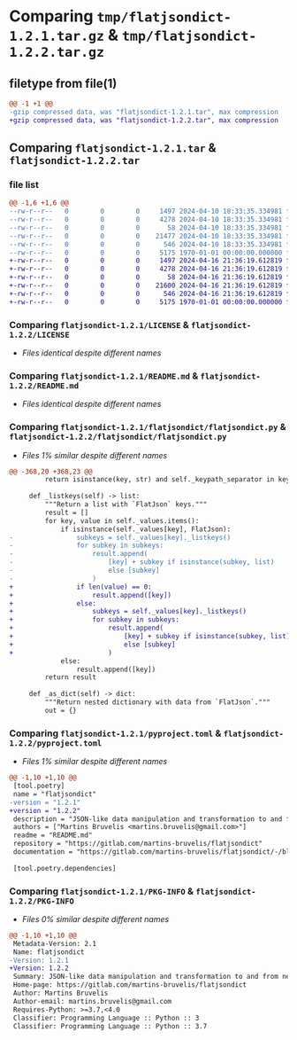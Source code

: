 # Comparing `tmp/flatjsondict-1.2.1.tar.gz` & `tmp/flatjsondict-1.2.2.tar.gz`

## filetype from file(1)

```diff
@@ -1 +1 @@
-gzip compressed data, was "flatjsondict-1.2.1.tar", max compression
+gzip compressed data, was "flatjsondict-1.2.2.tar", max compression
```

## Comparing `flatjsondict-1.2.1.tar` & `flatjsondict-1.2.2.tar`

### file list

```diff
@@ -1,6 +1,6 @@
--rw-r--r--   0        0        0     1497 2024-04-10 18:33:35.334981 flatjsondict-1.2.1/LICENSE
--rw-r--r--   0        0        0     4278 2024-04-10 18:33:35.334981 flatjsondict-1.2.1/README.md
--rw-r--r--   0        0        0       58 2024-04-10 18:33:35.334981 flatjsondict-1.2.1/flatjsondict/__init__.py
--rw-r--r--   0        0        0    21477 2024-04-10 18:33:35.334981 flatjsondict-1.2.1/flatjsondict/flatjsondict.py
--rw-r--r--   0        0        0      546 2024-04-10 18:33:35.334981 flatjsondict-1.2.1/pyproject.toml
--rw-r--r--   0        0        0     5175 1970-01-01 00:00:00.000000 flatjsondict-1.2.1/PKG-INFO
+-rw-r--r--   0        0        0     1497 2024-04-16 21:36:19.612819 flatjsondict-1.2.2/LICENSE
+-rw-r--r--   0        0        0     4278 2024-04-16 21:36:19.612819 flatjsondict-1.2.2/README.md
+-rw-r--r--   0        0        0       58 2024-04-16 21:36:19.612819 flatjsondict-1.2.2/flatjsondict/__init__.py
+-rw-r--r--   0        0        0    21600 2024-04-16 21:36:19.612819 flatjsondict-1.2.2/flatjsondict/flatjsondict.py
+-rw-r--r--   0        0        0      546 2024-04-16 21:36:19.612819 flatjsondict-1.2.2/pyproject.toml
+-rw-r--r--   0        0        0     5175 1970-01-01 00:00:00.000000 flatjsondict-1.2.2/PKG-INFO
```

### Comparing `flatjsondict-1.2.1/LICENSE` & `flatjsondict-1.2.2/LICENSE`

 * *Files identical despite different names*

### Comparing `flatjsondict-1.2.1/README.md` & `flatjsondict-1.2.2/README.md`

 * *Files identical despite different names*

### Comparing `flatjsondict-1.2.1/flatjsondict/flatjsondict.py` & `flatjsondict-1.2.2/flatjsondict/flatjsondict.py`

 * *Files 1% similar despite different names*

```diff
@@ -368,20 +368,23 @@
         return isinstance(key, str) and self._keypath_separator in key
 
     def _listkeys(self) -> list:
         """Return a list with `FlatJson` keys."""
         result = []
         for key, value in self._values.items():
             if isinstance(self._values[key], FlatJson):
-                subkeys = self._values[key]._listkeys()
-                for subkey in subkeys:
-                    result.append(
-                        [key] + subkey if isinstance(subkey, list)
-                        else [subkey]
-                    )
+                if len(value) == 0:
+                    result.append([key])
+                else:
+                    subkeys = self._values[key]._listkeys()
+                    for subkey in subkeys:
+                        result.append(
+                            [key] + subkey if isinstance(subkey, list)
+                            else [subkey]
+                        )
             else:
                 result.append([key])
         return result
 
     def _as_dict(self) -> dict:
         """Return nested dictionary with data from `FlatJson`."""
         out = {}
```

### Comparing `flatjsondict-1.2.1/pyproject.toml` & `flatjsondict-1.2.2/pyproject.toml`

 * *Files 1% similar despite different names*

```diff
@@ -1,10 +1,10 @@
 [tool.poetry]
 name = "flatjsondict"
-version = "1.2.1"
+version = "1.2.2"
 description = "JSON-like data manipulation and transformation to and from nested parent-child and flat label-value data items."
 authors = ["Martins Bruvelis <martins.bruvelis@gmail.com>"]
 readme = "README.md"
 repository = "https://gitlab.com/martins-bruvelis/flatjsondict"
 documentation = "https://gitlab.com/martins-bruvelis/flatjsondict/-/blob/main/README.md"
 
 [tool.poetry.dependencies]
```

### Comparing `flatjsondict-1.2.1/PKG-INFO` & `flatjsondict-1.2.2/PKG-INFO`

 * *Files 0% similar despite different names*

```diff
@@ -1,10 +1,10 @@
 Metadata-Version: 2.1
 Name: flatjsondict
-Version: 1.2.1
+Version: 1.2.2
 Summary: JSON-like data manipulation and transformation to and from nested parent-child and flat label-value data items.
 Home-page: https://gitlab.com/martins-bruvelis/flatjsondict
 Author: Martins Bruvelis
 Author-email: martins.bruvelis@gmail.com
 Requires-Python: >=3.7,<4.0
 Classifier: Programming Language :: Python :: 3
 Classifier: Programming Language :: Python :: 3.7
```

